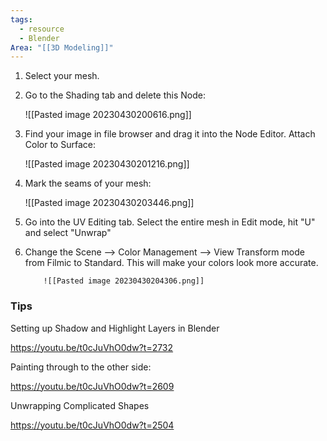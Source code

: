 ```yaml
---
tags:
  - resource
  - Blender
Area: "[[3D Modeling]]"
---
```


1. Select your mesh.
2. Go to the Shading tab and delete this Node:
   
   ![[Pasted image 20230430200616.png]]

3. Find your image in file browser and drag it into the Node Editor.  Attach Color to  Surface:
   
   ![[Pasted image 20230430201216.png]]
4. Mark the seams of your mesh:
   
   ![[Pasted image 20230430203446.png]]

5. Go into the UV Editing tab.  Select the entire mesh in Edit mode, hit "U" and select "Unwrap"
6. Change the Scene --> Color Management --> View Transform mode from Filmic to Standard.  This will make your colors look more accurate.
   
		   ![[Pasted image 20230430204306.png]]

### Tips

Setting up Shadow and Highlight Layers in Blender

https://youtu.be/t0cJuVhO0dw?t=2732

Painting through to the other side:

https://youtu.be/t0cJuVhO0dw?t=2609

Unwrapping Complicated Shapes

https://youtu.be/t0cJuVhO0dw?t=2504